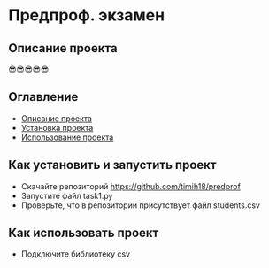 # Предпроф. экзамен
## Описание проекта
😎😎😎😎😎
## Оглавление
 - [Описание проекта](#Описание_проекта)
 - [Установка проекта](#Как_установить_и_запустить_проект)
 - [Использование проекта](#Как_использовать_проект)
## Как установить и запустить проект
 - Скачайте репозиторий https://github.com/timih18/predprof
 - Запустите файл task1.py
 - Проверьте, что в репозитории присутствует файл students.csv
## Как использовать проект
 - Подключите библиотеку csv
